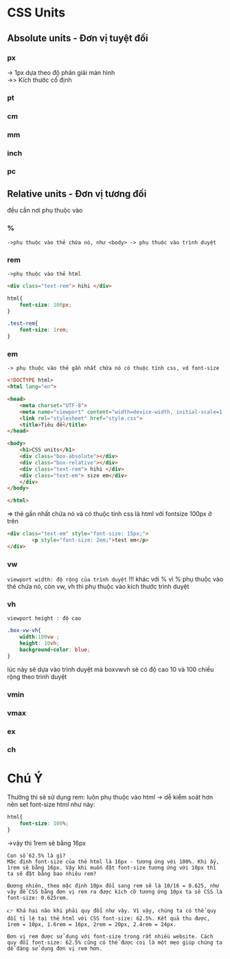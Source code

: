 # CSS Units

## Absolute units - Đơn vị tuyệt đối
### px
-> 1px dựa theo độ phân giải màn hình  
->> Kích thước cố định
### pt
### cm
### mm
### inch
### pc

## Relative units - Đơn vị tương đối
đều cần nơi phụ thuộc vào
### %
`->phụ thuộc vào thẻ chứa nó, như <body> -> phụ thuộc vào trình duyệt`
### rem
`->phụ thuộc vào thẻ html`  
```html
<div class="text-rem"> hihi </div>
```
```css
html{
    font-size: 100px;
}

.test-rem{
    font-size: 1rem;
}
```
### em
`-> phụ thuộc vào thẻ gần nhất chứa nó có thuộc tính css, vd font-size`
```html
<!DOCTYPE html>
<html lang="en">

<head>
    <meta charset="UTF-8">
    <meta name="viewport" content="width=device-width, initial-scale=1.0">
    <link rel="stylesheet" href="style.css">
    <title>Tiêu đề</title>
</head>

<body>
    <h1>CSS units</h1>
    <div class="box-absolute"></div>
    <div class="box-relative"></div>
    <div class="text-rem"> hihi </div>
    <div class="text-em"> size em</div>
    </div>
</body>

</html>
```
=> thẻ gần nhất chứa nó và có thuộc tính css là html với fontsize 100px ở trên
```html
<div class="text-em" style="font-size: 15px;">
        <p style="font-size: 2em;">test em</p>
</div>
```

### vw
`viewport width: độ rộng của trình duyệt`
!!! khác với % vì % phụ thuộc vào thẻ chứa nó, còn vw, vh thì phụ thuộc vào kích thước trình duyệt
### vh
`viewport height : độ cao`

```css
.box-vw-vh{
    width:100vw ;
    height: 10vh;
    background-color: blue;
}
```
lúc này sẽ dựa vào trình duyệt mà boxvwvh sẽ có độ cao 10 và 100 chiều rộng theo trình duyệt
### vmin
### vmax
### ex
### ch


# Chú Ý
Thường thì sẽ sử dụng rem:
luôn phụ thuộc vào html -> dễ kiểm soát hơn
nên set font-size html như này:
```css
html{
    font-size: 100%;
}
```
->vậy thì 1rem sẽ bằng 16px

```
Con số 62.5% là gì?
Mặc định font-size của thẻ html là 16px - tương ứng với 100%. Khi ấy, 1rem sẽ bằng 16px. Vậy khi muốn đặt font-size tương ứng với 10px thì ta sẽ đặt bằng bao nhiêu rem?

Đương nhiên, theo mặc định 10px đổi sang rem sẽ là 10/16 = 0.625, như vậy để CSS bằng đơn vị rem ra được kích cỡ tương ứng 10px ta sẽ CSS là font-size: 0.625rem.

👉 Khá hại não khi phải quy đổi như vậy. Vì vậy, chúng ta có thể quy đổi tỉ lệ tại thẻ html với CSS font-size: 62.5%. Kết quả thu được, 1rem = 10px, 1.6rem = 16px, 2rem = 20px, 2.4rem = 24px.

Đơn vị rem được sử dụng với font-size trong rất nhiều website. Cách quy đổi font-size: 62.5% cũng có thể được coi là một mẹo giúp chúng ta dễ dàng sử dụng đơn vị rem hơn.
```